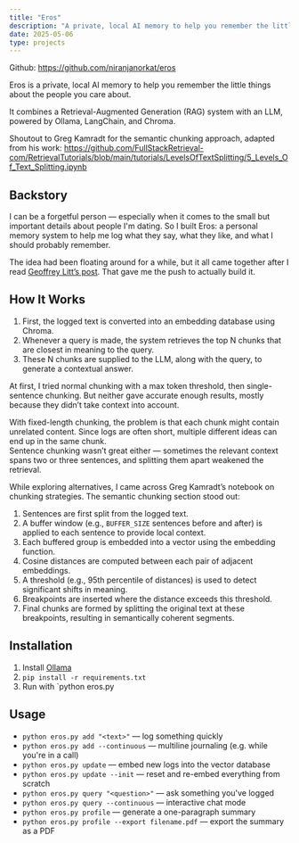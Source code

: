 ```yaml
---
title: "Eros"
description: "A private, local AI memory to help you remember the little things about the people you care about."
date: 2025-05-06
type: projects
---
```

Github: https://github.com/niranjanorkat/eros </br>

Eros is a private, local AI memory to help you remember the little things about the people you care about.

It combines a Retrieval-Augmented Generation (RAG) system with an LLM, powered by Ollama, LangChain, and Chroma.

Shoutout to Greg Kamradt for the semantic chunking approach, adapted from his work:
https://github.com/FullStackRetrieval-com/RetrievalTutorials/blob/main/tutorials/LevelsOfTextSplitting/5_Levels_Of_Text_Splitting.ipynb

## Backstory  
I can be a forgetful person — especially when it comes to the small but important details about people I'm dating. So I built Eros: a personal memory system to help me log what they say, what they like, and what I should probably remember.

The idea had been floating around for a while, but it all came together after I read [Geoffrey Litt’s post](https://www.geoffreylitt.com/2025/04/12/how-i-made-a-useful-ai-assistant-with-one-sqlite-table-and-a-handful-of-cron-jobs). That gave me the push to actually build it.

## How It Works
1. First, the logged text is converted into an embedding database using Chroma.  
2. Whenever a query is made, the system retrieves the top N chunks that are closest in meaning to the query.  
3. These N chunks are supplied to the LLM, along with the query, to generate a contextual answer.

At first, I tried normal chunking with a max token threshold, then single-sentence chunking. But neither gave accurate enough results, mostly because they didn’t take context into account.  

With fixed-length chunking, the problem is that each chunk might contain unrelated content. Since logs are often short, multiple different ideas can end up in the same chunk.  
Sentence chunking wasn’t great either — sometimes the relevant context spans two or three sentences, and splitting them apart weakened the retrieval.

While exploring alternatives, I came across Greg Kamradt’s notebook on chunking strategies. The semantic chunking section stood out:

1. Sentences are first split from the logged text.  
2. A buffer window (e.g., `BUFFER_SIZE` sentences before and after) is applied to each sentence to provide local context.  
3. Each buffered group is embedded into a vector using the embedding function.  
4. Cosine distances are computed between each pair of adjacent embeddings.  
5. A threshold (e.g., 95th percentile of distances) is used to detect significant shifts in meaning.  
6. Breakpoints are inserted where the distance exceeds this threshold.  
7. Final chunks are formed by splitting the original text at these breakpoints, resulting in semantically coherent segments.
## Installation  
1. Install [Ollama](https://github.com/ollama/ollama)  
2. `pip install -r requirements.txt`  
3. Run with `python eros.py <command>

## Usage  
- `python eros.py add "<text>"` — log something quickly  
- `python eros.py add --continuous` — multiline journaling (e.g. while you're in a call)  
- `python eros.py update` — embed new logs into the vector database  
- `python eros.py update --init` — reset and re-embed everything from scratch  
- `python eros.py query "<question>"` — ask something you've logged  
- `python eros.py query --continuous` — interactive chat mode  
- `python eros.py profile` — generate a one-paragraph summary  
- `python eros.py profile --export filename.pdf` — export the summary as a PDF  







